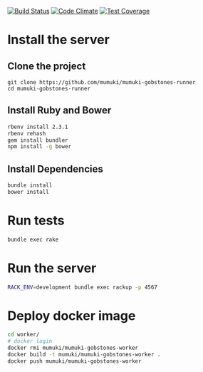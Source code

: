 [![Build Status](https://travis-ci.org/mumuki/mumuki-gobstones-runner.svg?branch=master)](https://travis-ci.org/mumuki/mumuki-gobstones-runner)
[![Code Climate](https://codeclimate.com/github/mumuki/mumuki-gobstones-runner/badges/gpa.svg)](https://codeclimate.com/github/mumuki/mumuki-gobstones-runner)
[![Test Coverage](https://codeclimate.com/github/mumuki/mumuki-gobstones-runner/badges/coverage.svg)](https://codeclimate.com/github/mumuki/mumuki-gobstones-runner)

# Install the server

## Clone the project

```
git clone https://github.com/mumuki/mumuki-gobstones-runner 
cd mumuki-gobstones-runner
```

## Install Ruby and Bower

```bash
rbenv install 2.3.1
rbenv rehash
gem install bundler
npm install -g bower
```

## Install Dependencies

```bash
bundle install
bower install
```

# Run tests

```bash
bundle exec rake
```

# Run the server

```bash
RACK_ENV=development bundle exec rackup -p 4567
```

# Deploy docker image

```bash
cd worker/
# docker login
docker rmi mumuki/mumuki-gobstones-worker
docker build -t mumuki/mumuki-gobstones-worker .
docker push mumuki/mumuki-gobstones-worker
```
